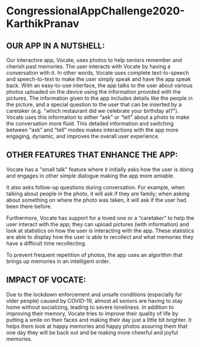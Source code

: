 # CongressionalAppChallenge2020-KarthikPranav

## OUR APP IN A NUTSHELL:
Our interactive app, Vocate, uses photos to help seniors remember and cherish past memories.  The user interacts with Vocate by having a conversation with it. In other words, Vocate uses complete text-to-speech and speech-to-text to make the user simply speak and have the app speak back.  With an easy-to-use interface, the app talks to the user about various photos uploaded on the device using the information provided with the pictures.  The information given to the app includes details like the people in the picture, and a special question to the user that can be inserted by a caretaker (e.g. "which restaurant did we celebrate your birthday at?").  Vocate uses this information to either “ask” or “tell” about a photo to make the conversation more fluid.  This detailed information and switching between “ask” and “tell” modes makes interactions with the app more engaging, dynamic, and improves the overall user experience.

## OTHER FEATURES THAT ENHANCE THE APP:
Vocate has a "small talk" feature where it initially asks how the user is doing and engages in other simple dialogue making the app more amiable.
 
It also asks follow-up questions during conversation.  For example, when talking about people in the photo, it will ask if they are family; when asking about something on where the photo was taken, it will ask if the user had been there before.
 
Furthermore, Vocate has support for a loved one or a “caretaker” to help the user interact with the app; they can upload pictures (with information) and look at statistics on how the user is interacting with the app.  These statistics are able to display how the user is able to recollect and what memories they have a difficult time recollecting.  
 
To prevent frequent repetition of photos, the app uses an algorithm that brings up memories in an intelligent order.
 
## IMPACT OF VOCATE:
Due to the lockdown enforcement and unsafe conditions (especially for older people) caused by COVID-19, almost all seniors are having to stay home without socializing, leading to severe loneliness.  In addition to improving their memory, Vocate tries to improve their quality of life by putting a smile on their faces and making their day just a little bit brighter. It helps them look at happy memories and happy photos assuring them that one day they will be back out and be making more cheerful and joyful memories.

